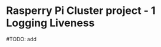 Rasperry Pi Cluster project - 1 Logging Liveness
================================================

#TODO: add
